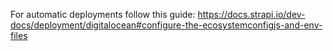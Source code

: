 For automatic deployments follow this guide:
https://docs.strapi.io/dev-docs/deployment/digitalocean#configure-the-ecosystemconfigjs-and-env-files
